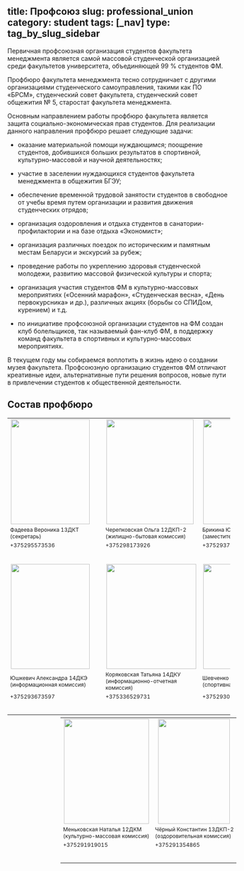 title: Профсоюз
slug: professional_union
category: student
tags: [_nav]
type: tag_by_slug_sidebar
---

Первичная профсоюзная организация студентов факультета менеджмента является самой массовой студенческой организацией среди факультетов университета, объединяющей 99 % студентов ФМ.

Профбюро факультета менеджмента тесно сотрудничает с другими организациями студенческого самоуправления, такими как ПО «БРСМ», студенческий совет факультета, студенческий совет общежития № 5, старостат факультета менеджмента.

Основным направлением работы профбюро факультета является защита социально-экономическая прав студентов. Для реализации данного направления профбюро решает следующие задачи:

*   оказание материальной помощи нуждающимся; поощрение студентов, добившихся больших результатов в спортивной, культурно-массовой и научной деятельностях;

*   участие в заселении нуждающихся студентов факультета менеджмента в общежития БГЭУ;

*   обеспечение временной трудовой занятости студентов в свободное от учебы время путем организации и развития движения студенческих отрядов;

*   организация оздоровления и отдыха студентов в санатории-профилактории и на базе отдыха «Экономист»;

*   организация различных поездок по историческим и памятным местам Беларуси и экскурсий за рубеж;

*   проведение работы по укреплению здоровья студенческой молодежи, развитию массовой физической культуры и спорта;

*   организация участия студентов ФМ в культурно-массовых мероприятиях («Осенний марафон», «Студенческая весна», «День первокурсника» и др.), различных акциях (борьбы со СПИДом, курением) и т.д.

*   по инициативе профсоюзной организации студентов на ФМ создан клуб болельщиков, так называемый фан-клуб ФМ, в поддержку команд факультета в спортивных и культурно-массовых мероприятиях.


В текущем году мы собираемся воплотить в жизнь идею о создании музея факультета. Профсоюзную организацию студентов ФМ отличают креативные идеи, альтернативные пути решения вопросов, новые пути в привлечении студентов к общественной деятельности.

Состав профбюро
---------------

<table style="border:1px;">

<tr>
<td><img src="/img/prof_union/fadeeva.jpg" width="178px" height="237px"style="margin-right:22px"/></td>
<td><img src="/img/prof_union/cherepkovskaya.jpg" width="197px" height="237px"/></td>
<td><img src="/img/prof_union/brikina.jpg" width="178px" height="237px"/></td>
</tr>

<tr>
<td style="font-size:12px;;">Фадеева Вероника 13ДКТ<br> (секретарь)</td>
<td style="font-size:12px;">Черепковская Ольга 12ДКП-2<br>(жилищно-бытовая комиссия)</td>
<td style="font-size:12px;">Брикина Юлия 12ДКМ<br> (заместитель председателя)</td>
</tr>
<tr>
<td style="font-size:12px;">+375295573536<br><br><br></td>
<td style="font-size:12px;">+375298173926<br><br><br></td>
<td style="font-size:12px;">+375293799686<br><br><br></td>
</tr>

<tr>
<td><img src="/img/prof_union/ushkevich.jpg" width="178px" height="237px"/></td>

<td><img src="/img/prof_union/koryakovskaya.jpg" width="203px" height="237px"/></td>
<td><img src="/img/prof_union/shevchenko.jpg" width="178px" height="237px"/></td>
</tr>

<tr>
<td style="font-size:12px;">Юшкевич Александра 14ДКЭ<br> (информационная комиссия)</td>
<td style="font-size:12px;">Коряковская Татьяна 14ДКУ<br> (информационно-отчетная комиссия)</td>
<td style="font-size:12px;">Шевченко Михаил 12ДКИ<br> (спортивная комиссия)</td>
</tr>

<tr>
<td style="font-size:12px;">+375293673597<br><br><br></td>
<td style="font-size:12px;">+375336529731<br><br><br></td>
<td style="font-size:12px;">+375293096236<br><br><br></td>
</tr>

</table>
<table style="margin-left:120px;border:0px;margin-top:-10px;" >
<tr>

<td><img src="/img/prof_union/menkova.jpg" width="192px" height="237px"/></td>
<td>	<img src="/img/prof_union/cherniy.jpg" width="162px" height="237px" style="padding-left:5px;"/></td>

</tr>

<tr>

<td style="font-size:12px;" >Меньковская Наталья 12ДКМ<br> (культурно-массовая комиссия)</td>
<td style="font-size:12px;">Чёрный Константин 13ДКП-2<br> (оздоровительная комиссия)</td>

</tr>
<tr>
<td style="font-size:12px;">+375291919015<br><br><br></td>
<td style="font-size:12px;">+375291354865<br><br><br></td>

</tr>
</table>
